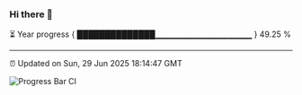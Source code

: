 ### Hi there 👋

⏳ Year progress { ██████████████▁▁▁▁▁▁▁▁▁▁▁▁▁▁▁▁ } 49.25 %

---

⏰ Updated on Sun, 29 Jun 2025 18:14:47 GMT

![Progress Bar CI](https://github.com/Shyam-Makwana/GitHub-Actions-Demo/workflows/Progress%20Bar%20CI/badge.svg)
